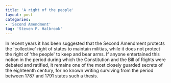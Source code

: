```yaml
---
title: 'A right of the people'
layout: post
categories:
- 'Second Amendment'
tag: 'Steven P. Halbrook'
---
```


In recent years it has been suggested that the Second Amendment protects the 'collective' right of states to maintain militias, while it does not protect the right of 'the people' to keep and bear arms. If anyone entertained this notion in the period during which the Constitution and the Bill of Rights were debated and ratified, it remains one of the most closely guarded secrets of the eighteenth century, for no known writing surviving from the period between 1787 and 1791 states such a thesis.